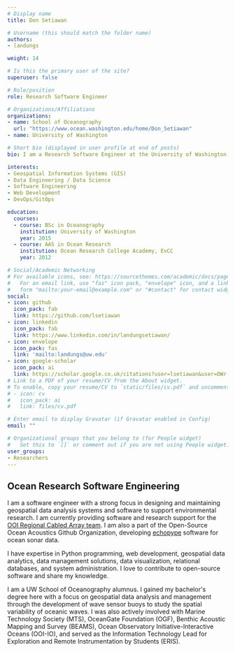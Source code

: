 ```yaml
---
# Display name
title: Don Setiawan

# Username (this should match the folder name)
authors:
- landungs

weight: 14

# Is this the primary user of the site?
superuser: false

# Role/position
role: Research Software Engineer

# Organizations/Affiliations
organizations:
- name: School of Oceanography
  url: "https://www.ocean.washington.edu/home/Don_Setiawan"
- name: University of Washington

# Short bio (displayed in user profile at end of posts)
bio: I am a Research Software Engineer at the University of Washington with a strong focus in designing, developing, and maintaining scientific data analysis systems. I am a contributor to various open source software. I learning new technologies and apply them in my work.

interests:
- Geospatial Information Systems (GIS)
- Data Engineering / Data Science
- Software Engineering
- Web Development
- DevOps/GitOps

education:
  courses:
  - course: BSc in Oceanography
    institution: University of Washington
    year: 2015
  - course: AAS in Ocean Research
    institution: Ocean Research College Academy, EvCC
    year: 2012

# Social/Academic Networking
# For available icons, see: https://sourcethemes.com/academic/docs/page-builder/#icons
#   For an email link, use "fas" icon pack, "envelope" icon, and a link in the
#   form "mailto:your-email@example.com" or "#contact" for contact widget.
social:
- icon: github
  icon_pack: fab
  link: https://github.com/lsetiawan
- icon: linkedin
  icon_pack: fab
  link: https://www.linkedin.com/in/landungsetiawan/
- icon: envelope
  icon_pack: fas
  link: 'mailto:landungs@uw.edu'
- icon: google-scholar
  icon_pack: ai
  link: https://scholar.google.co.uk/citations?user=lsetiawan&user=DWr-V0AAAAAJ
# Link to a PDF of your resume/CV from the About widget.
# To enable, copy your resume/CV to `static/files/cv.pdf` and uncomment the lines below.
# - icon: cv
#   icon_pack: ai
#   link: files/cv.pdf

# Enter email to display Gravatar (if Gravatar enabled in Config)
email: ""

# Organizational groups that you belong to (for People widget)
#   Set this to `[]` or comment out if you are not using People widget.
user_groups:
- Researchers
---
```


## Ocean Research Software Engineering

I am a software engineer with a strong focus in designing and maintaining geospatial data analysis systems and software to support environmental research. I am currently providing software and research support for the [OOI Regional Cabled Array team](https://interactiveoceans.washington.edu/). I am also a part of the Open-Source Ocean Acoustics Github Organization, developing [echopype](https://github.com/OSOceanAcoustics/echopype) software for ocean sonar data.

I have expertise in Python programming, web development, geospatial data analytics, data management solutions, data visualization, relational databases, and system administration. I love to contribute to open-source software and share my knowledge.

I am a UW School of Oceanography alumnus. I gained my bachelor's degree here with a focus on geospatial data analysis and management through the development of wave sensor buoys to study the spatial variability of oceanic waves. I was also actively involved with Marine Technology Society (MTS), OceanGate Foundation (OGF), Benthic Acoustic Mapping and Survey (BEAMS), Ocean Observatory Initiative-Interactive Oceans (OOI-IO), and served as the Information Technology Lead for Exploration and Remote Instrumentation by Students (ERIS).
